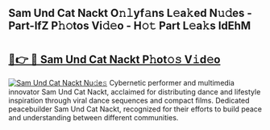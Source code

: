 ## Sam Und Cat Nackt O𝚗𝚕yf𝚊ns L𝚎a𝚔ed N𝚞𝚍es - Part-lfZ P𝚑𝚘tos Vi𝚍𝚎o - H𝚘𝚝 Part L𝚎a𝚔s IdEhM

# <h2><a href="http://kfbta1.oniu.top/?m=Sam+Und+Cat+Nackt">🔗👉 🔴 Sam Und Cat Nackt P𝚑ot𝚘𝚜 V𝚒d𝚎o</a></h2>

[![Sam Und Cat Nackt Nu𝚍e𝚜](https://i.imgur.com/0qMVB7G.gif)](http://kfbta1.oniu.top/?m=Sam+Und+Cat+Nackt)
Cybernetic performer and multimedia innovator Sam Und Cat Nackt, acclaimed for distributing dance and lifestyle inspiration through viral dance sequences and compact films. Dedicated peacebuilder Sam Und Cat Nackt, recognized for their efforts to build peace and understanding between different communities.  
